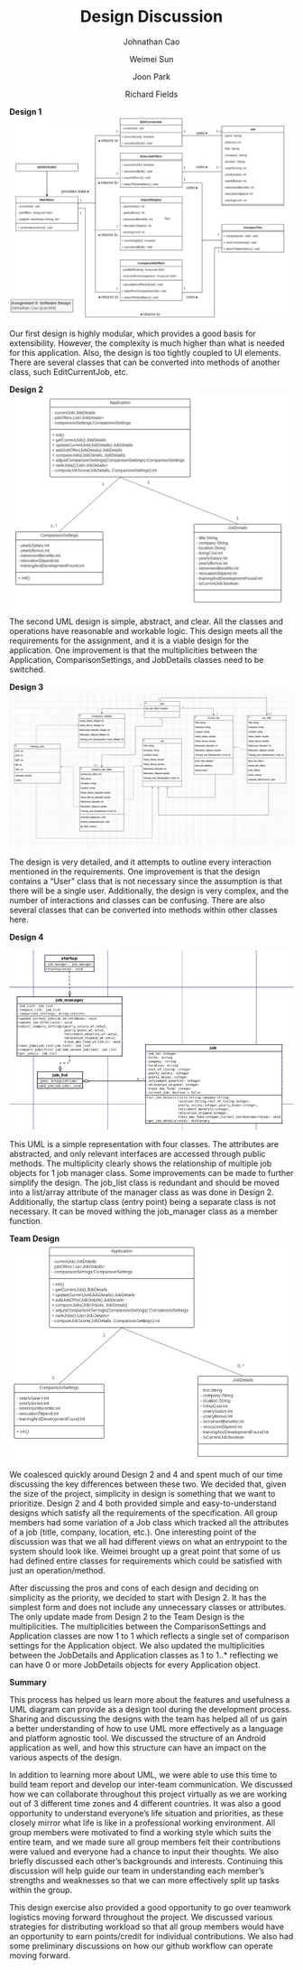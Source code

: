﻿<h1 style="text-align: center;">Design Discussion</h1>
<p style="text-align: center;">Johnathan Cao</p>
<p style="text-align: center;">Weimei Sun</p>
<p style="text-align: center;">Joon Park</p>
<p style="text-align: center;">Richard Fields</p>


**Design 1**
<img src = images/design1.png>

Our first design is highly modular, which provides a good basis for extensibility. However, the complexity is much higher than what is needed for this application. Also, the design is too tightly coupled to UI elements. There are several classes that can be converted into methods of another class, such EditCurrentJob, etc.


**Design 2**
<img src = images/design2.png>

The second UML design is simple, abstract, and clear. All the classes and operations have reasonable and workable logic. This design meets all the requirements for the assignment, and it is a viable design for the application. One improvement is that the multiplicities between the Application, ComparisonSettings, and JobDetails classes need to be switched. 

**Design 3**
<img src = images/design3.png>

The design is very detailed, and it attempts to outline every interaction mentioned in the requirements. One improvement is that the design contains a “User” class that is not necessary since the assumption is that there will be a single user. Additionally, the design is very complex, and the number of interactions and classes can be confusing. There are also several classes that can be converted into methods within other classes here. 

**Design 4**

<img src = images/design4.png>

This UML is a simple representation with four classes. The attributes are abstracted, and only relevant interfaces are accessed through public methods. The multiplicity clearly shows the relationship of multiple job objects for 1 job manager class. Some improvements can be made to further simplify the design. The job\_list class is redundant and should be moved into a list/array attribute of the manager class as was done in Design 2. Additionally, the startup class (entry point) being a separate class is not necessary. It can be moved withing the job\_manager class as a member function. 


**Team Design**
<img src = images/team_design.png>

We coalesced quickly around Design 2 and 4 and spent much of our time discussing the key differences between these two. We decided that, given the size of the project, simplicity in design is something that we want to prioritize. Design 2 and 4 both provided simple and easy-to-understand designs which satisfy all the requirements of the specification. All group members had some variation of a Job class which tracked all the attributes of a job (title, company, location, etc.). One interesting point of the discussion was that we all had different views on what an entrypoint to the system should look like. Weimei brought up a great point that some of us had defined entire classes for requirements which could be satisfied with just an operation/method.

After discussing the pros and cons of each design and deciding on simplicity as the priority, we decided to start with Design 2. It has the simplest form and does not include any unnecessary classes or attributes. The only update made from Design 2 to the Team Design is the multiplicities. The multiplicities between the ComparisonSettings and Application classes are now 1 to 1 which reflects a single set of comparison settings for the Application object. We also updated the multiplicities between the JobDetails and Application classes as 1 to 1..\* reflecting we can have 0 or more JobDetails objects for every Application object. 

**Summary**

This process has helped us learn more about the features and usefulness a UML diagram can provide as a design tool during the development process. Sharing and discussing the designs with the team has helped all of us gain a better understanding of how to use UML more effectively as a language and platform agnostic tool. We discussed the structure of an Android application as well, and how this structure can have an impact on the various aspects of the design.

In addition to learning more about UML, we were able to use this time to build team report and develop our inter-team communication. We discussed how we can collaborate throughout this project virtually as we are working out of 3 different time zones and 4 different countries. It was also a good opportunity to understand everyone’s life situation and priorities, as these closely mirror what life is like in a professional working environment. All group members were motivated to find a working style which suits the entire team, and we made sure all group members felt their contributions were valued and everyone had a chance to input their thoughts. We also briefly discussed each other’s backgrounds and interests. Continuing this discussion will help guide our team in understanding each member’s strengths and weaknesses so that we can more effectively split up tasks within the group.

This design exercise also provided a good opportunity to go over teamwork logistics moving forward throughout the project. We discussed various strategies for distributing workload so that all group members would have an opportunity to earn points/credit for individual contributions. We also had some preliminary discussions on how our github workflow can operate moving forward. 
